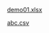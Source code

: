 
[demo01.xlsx](https://github.com/user-attachments/files/16025187/demo01.xlsx)

[abc.csv](https://github.com/user-attachments/files/16024211/abc.csv)
